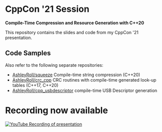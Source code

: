 # CppCon '21 Session

**Compile-Time Compression and Resource Generation with C++20**

This repository contains the slides and code from my CppCon '21 presentation.

## Code Samples

Also refer to the following separate repositories:
- [AshleyRoll/squeeze](https://github.com/AshleyRoll/squeeze) Compile-time
  string compression (C++20)
- [AshleyRoll/crc_cpp](https://github.com/AshleyRoll/crc_cpp) CRC routines with
  compile-time generated look-up tables (C++17, C++20)
- [AshleyRoll/cpp_usbdescriptor](https://github.com/AshleyRoll/cpp_usbdescriptor)
  compile-time USB Descriptor generation

# Recording now available

[![YouTube Recording of presentation](https://img.youtube.com/vi/KDO3hbMR1yc/0.jpg)](https://www.youtube.com/watch?v=KDO3hbMR1yc)
